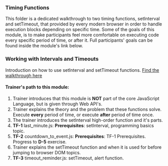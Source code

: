 ### Timing Functions

This folder is a dedicated walkthrough to two timing functions, setInterval and setTimeout, that provided by every modern browser in order to handle execution blocks depending on specific time. Some of the goals of this module, is to make participants feel more comfortable on executing code every specific period of time, or after it. Full participants' goals can be found inside the module's link below.

### Working with Intervals and Timeouts

Introduction on how to use setInterval and setTimeout functions. [Find the walkthrough here](https://www.goconqr.com/c/62211-js-timing-functions/course_modules/93097-course-s-objectives?)

#### Trainer's path to this module:

1. Trainer introduces that this module is **NOT** part of the core JavaScript Language, but is given through Web API's.
2. Trainer explains the theory and the problem that these functions solve. Execute **every** period of time, or execute **after** period of time once.
3. The trainer introduces the setInterval high-order function and it's parts.
4. **TF-1** last_minute.js: **Prerequisites**: setInterval, programming basics topic.
5. **TF-2** countdown_to_event.js: **Prerequisites**: TF-1 Prerequisites. Progress to **D-5** exercise.
6. Trainer explains the setTimeout function and when it is used for before jumping to browser DOM topics.
7. **TF-3** timeout_reminder.js: setTimeout, alert function.
